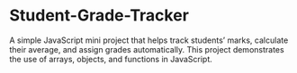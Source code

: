 # Student-Grade-Tracker
A simple JavaScript mini project that helps track students’ marks, calculate their average, and assign grades automatically. This project demonstrates the use of arrays, objects, and functions in JavaScript.
